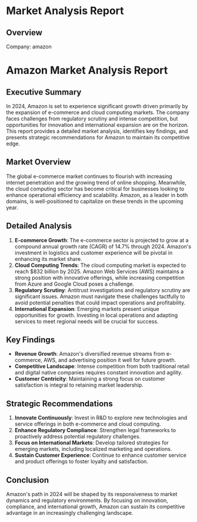 # Market Analysis Report

## Overview
Company: amazon
# Amazon Market Analysis Report

## Executive Summary
In 2024, Amazon is set to experience significant growth driven primarily by the expansion of e-commerce and cloud computing markets. The company faces challenges from regulatory scrutiny and intense competition, but opportunities for innovation and international expansion are on the horizon. This report provides a detailed market analysis, identifies key findings, and presents strategic recommendations for Amazon to maintain its competitive edge.

## Market Overview
The global e-commerce market continues to flourish with increasing internet penetration and the growing trend of online shopping. Meanwhile, the cloud computing sector has become critical for businesses looking to enhance operational efficiency and scalability. Amazon, as a leader in both domains, is well-positioned to capitalize on these trends in the upcoming year.

## Detailed Analysis
1. **E-commerce Growth**: The e-commerce sector is projected to grow at a compound annual growth rate (CAGR) of 14.7% through 2024. Amazon's investment in logistics and customer experience will be pivotal in enhancing its market share.
2. **Cloud Computing Trends**: The cloud computing market is expected to reach $832 billion by 2025. Amazon Web Services (AWS) maintains a strong position with innovative offerings, while increasing competition from Azure and Google Cloud poses a challenge.
3. **Regulatory Scrutiny**: Antitrust investigations and regulatory scrutiny are significant issues. Amazon must navigate these challenges tactfully to avoid potential penalties that could impact operations and profitability.
4. **International Expansion**: Emerging markets present unique opportunities for growth. Investing in local operations and adapting services to meet regional needs will be crucial for success.

## Key Findings
- **Revenue Growth**: Amazon's diversified revenue streams from e-commerce, AWS, and advertising position it well for future growth.
- **Competitive Landscape**: Intense competition from both traditional retail and digital native companies requires constant innovation and agility.
- **Customer Centricity**: Maintaining a strong focus on customer satisfaction is integral to retaining market leadership.

## Strategic Recommendations
1. **Innovate Continuously**: Invest in R&D to explore new technologies and service offerings in both e-commerce and cloud computing.
2. **Enhance Regulatory Compliance**: Strengthen legal frameworks to proactively address potential regulatory challenges.
3. **Focus on International Markets**: Develop tailored strategies for emerging markets, including localized marketing and operations.
4. **Sustain Customer Experience**: Continue to enhance customer service and product offerings to foster loyalty and satisfaction.

## Conclusion
Amazon's path in 2024 will be shaped by its responsiveness to market dynamics and regulatory environments. By focusing on innovation, compliance, and international growth, Amazon can sustain its competitive advantage in an increasingly challenging landscape.